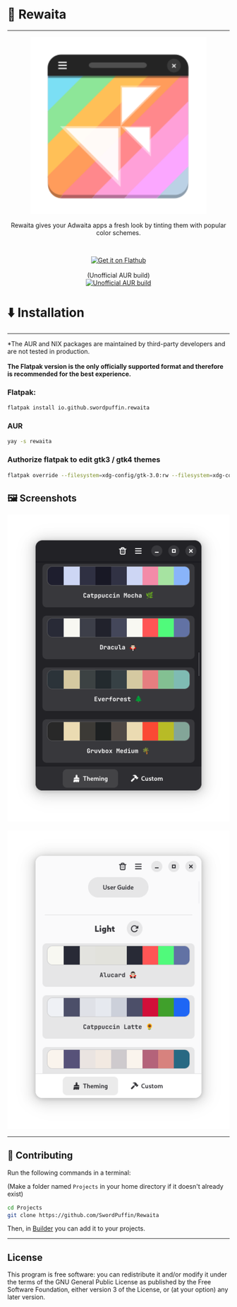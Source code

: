 # 🎨 Rewaita
---

<p align="center">
  <img src="https://github.com/SwordPuffin/Rewaita/blob/main/data/icons/hicolor/scalable/apps/io.github.swordpuffin.rewaita.svg" width="400"/>
</p>

<p align="center">Rewaita gives your Adwaita apps a fresh look by tinting them with popular color schemes.</p>
<br>
<p align="center"> 
    <a href="https://flathub.org/apps/io.github.swordpuffin.rewaita"> 
       <img width="200" alt="Get it on Flathub" src="https://flathub.org/api/badge?svg&locale=en"/> 
    </a>
    <br/>
    <br/>
    (Unofficial AUR build)
    <br/>
    <a href="https://aur.archlinux.org/packages/rewaita">
        <img width="200" alt="Unofficial AUR build" src="https://img.shields.io/aur/version/rewaita?style=for-the-badge">
    </a>
</p>

# ⬇️ Installation 
---
*The AUR and NIX packages are maintained by third-party developers and are not tested in production.
<br/>
<br/>
**The Flatpak version is the only officially supported format and therefore is recommended for the best experience.**

### Flatpak:
```bash
flatpak install io.github.swordpuffin.rewaita
```
### AUR
```bash
yay -s rewaita
```

### Authorize flatpak to edit gtk3 / gtk4 themes
```bash
flatpak override --filesystem=xdg-config/gtk-3.0:rw --filesystem=xdg-config/gtk-4.0:rw
```


## 🖼️ Screenshots

<p align="center">
  <img src="https://github.com/SwordPuffin/Rewaita/blob/main/data/screenshots/Screenshot1.png" width="600"/>
  <br><br>
  <img src="https://github.com/SwordPuffin/Rewaita/blob/main/data/screenshots/Screenshot2.png" width="600"/>
</p>

---

## 🤝 Contributing

Run the following commands in a terminal:

(Make a folder named `Projects` in your home directory if it doesn't already exist)

```bash
cd Projects
git clone https://github.com/SwordPuffin/Rewaita
```

Then, in [Builder](https://apps.gnome.org/Builder/) you can add it to your projects.

---

## License
This program is free software: you can redistribute it and/or modify it under the terms of the GNU General Public License as published by the Free Software Foundation, either version 3 of the License, or (at your option) any later version.
